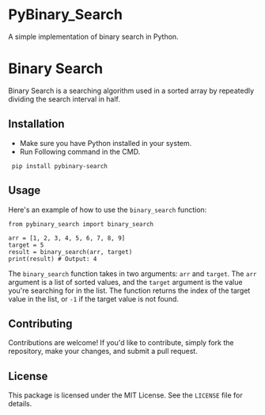 # PyBinary_Search

A simple implementation of binary search in Python.

# Binary Search

Binary Search is a searching algorithm used in a sorted array by repeatedly dividing the search interval in half.

## Installation

- Make sure you have Python installed in your system.
- Run Following command in the CMD.

 ```
  pip install pybinary-search
  ```

  
## Usage

Here's an example of how to use the `binary_search` function:

```
from pybinary_search import binary_search

arr = [1, 2, 3, 4, 5, 6, 7, 8, 9]
target = 5
result = binary_search(arr, target)
print(result) # Output: 4
```

The `binary_search` function takes in two arguments: `arr` and `target`. The `arr` argument is a list of sorted values, and the `target` argument is the value you're searching for in the list. The function returns the index of the target value in the list, or `-1` if the target value is not found.

## Contributing

Contributions are welcome! If you'd like to contribute, simply fork the repository, make your changes, and submit a pull request.

## License

This package is licensed under the MIT License. See the `LICENSE` file for details.




